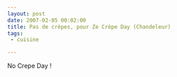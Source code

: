 ```yaml
---
layout: post
date: 2007-02-05 00:02:00
title: Pas de crèpes, pour Ze Crèpe Day (Chandeleur)
tags:
 - cuisine

---
```


No Crepe Day !

